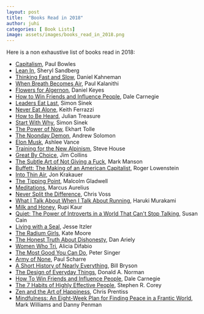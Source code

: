 ```yaml
---
layout: post
title:  "Books Read in 2018"
author: juhi
categories: [ Book Lists]
image: assets/images/books_read_in_2018.png
---
```


Here is a non exhaustive list of books read in 2018:



*   [Capitalism](https://www.amazon.com/Capitalism-Paul-Bowles/dp/0582506093), Paul Bowles
*   [Lean In](https://www.amazon.com/Lean-Women-Work-Will-Lead/dp/0385349947), Sheryl Sandberg
*   [Thinking Fast and Slow](https://www.amazon.com/Thinking-Fast-Slow-Daniel-Kahneman/dp/0374533555), Daniel Kahneman
*   [When Breath Becomes Air](https://www.amazon.com/When-Breath-Becomes-Paul-Kalanithi/dp/081298840X), Paul Kalanithi
*   [Flowers for Algernon](https://www.amazon.com/Flowers-Algernon-Daniel-Keyes/dp/015603008X), Daniel Keyes
*   [How to Win Friends and Influence People](https://www.amazon.com/How-Win-Friends-Influence-People/dp/0671027034), Dale Carnegie
*   [Leaders Eat Last](https://www.amazon.com/Leaders-Eat-Last-Together-Others/dp/1543614620), Simon Sinek
*   [Never Eat Alone](https://www.amazon.com/Never-Eat-Alone-Expanded-Updated/dp/0385346654), Keith Ferrazzi
*   [How to Be Heard](https://www.amazon.com/How-Heard-Powerful-Speaking-Listening/dp/1633536718), Julian Treasure
*   [Start With Why](https://www.amazon.com/Start-Why-Leaders-Inspire-Everyone/dp/1591846447), Simon Sinek
*   [The Power of Now](https://www.amazon.com/Power-Now-Guide-Spiritual-Enlightenment/dp/1577314808), Ekhart Tolle
*   [The Noonday Demon](https://www.amazon.com/Noonday-Demon-Atlas-Depression/dp/1501123882), Andrew Solomon
*   [Elon Musk](https://www.amazon.com/Elon-Musk-SpaceX-Fantastic-Future/dp/006230125X), Ashlee Vance
*   [Training for the New Alpinism](https://www.amazon.com/Training-New-Alpinism-Climber-Athlete/dp/193834023X), Steve House
*   [Great By Choice](https://www.amazon.com/Great-Choice-Uncertainty-Luck-Why-Despite/dp/0062120999), Jim Collins
*   [The Subtle Art of Not Giving a Fuck](https://www.amazon.com/Subtle-Art-Not-Giving-Counterintuitive-ebook/dp/B019MMUA8S), Mark Manson
*   [Buffett: The Making of an American Capitalist](https://www.amazon.com/Buffett-American-Capitalist-Roger-Lowenstein/dp/0812979273), Roger Lowenstein
*   [Into Thin Air](https://www.amazon.com/Into-Thin-Air-Personal-Disaster/dp/0385494785), Jon Krakauer
*   [The Tipping Point](https://www.amazon.com/Tipping-Point-Little-Things-Difference/dp/0316346624), Malcolm Gladwell
*   [Meditations](https://www.amazon.com/Meditations-Marcus-Aurelius/dp/1503280462), Marcus Aurelius
*   [Never Split the Difference](https://www.amazon.com/Never-Split-Difference-Negotiating-Depended-ebook/dp/B014DUR7L2), Chris Voss
*   [What I Talk About When I Talk About Running](https://www.amazon.com/What-Talk-About-When-Running/dp/0307389839), Haruki Murakami
*   [Milk and Honey](https://www.amazon.com/Milk-Honey-Rupi-Kaur/dp/144947425X'), Rupi Kaur
*   [Quiet: The Power of Introverts in a World That Can't Stop Talking](https://www.amazon.com/Quiet-Power-Introverts-World-Talking/dp/0307352153), Susan Cain
*   [Living with a Seal](https://www.amazon.com/Living-SEAL-Training-Toughest-Planet-ebook/dp/B00U6DNZB2), Jesse Itzler
*   [The Radium Girls](https://www.amazon.com/Radium-Girls-Story-Americas-Shining-ebook/dp/B01N7KMS7X), Kate Moore
*   [The Honest Truth About Dishonesty](https://www.amazon.com/Honest-Truth-About-Dishonesty-Everyone-Especially/dp/0062183613), Dan Ariely
*   [Women Who Tri](https://www.amazon.com/Women-Who-Tri-Reluctant-Obsession/dp/1937715582), Alicia Difabio
*   [The Most Good You Can Do](https://www.amazon.com/Most-Good-You-Can-Effective/dp/0300180276), Peter Singer
*   [Army of None](https://www.amazon.com/Army-None-Autonomous-Weapons-Future/dp/0393608980), Paul Scharre
*   [A Short History of Nearly Everything](https://www.amazon.com/Short-History-Nearly-Everything/dp/076790818X), Bill Bryson
*   [The Design of Everyday Things](https://www.amazon.com/Design-Everyday-Things-Revised-Expanded-ebook/dp/B00E257T6C), Donald A. Norman
*   [How To Win Friends and Influence People](https://www.amazon.com/How-Win-Friends-Influence-People/dp/0671027034), Dale Carnegie
*   [The 7 Habits of Highly Effective People](https://www.amazon.com/Habits-Highly-Effective-People-Anniversary/dp/1511317299), Stephen R. Corey
*   [Zen and the Art of Happiness](https://www.amazon.com/Zen-Art-Happiness-Chris-Prentiss/dp/0943015537), Chris Prentiss
*   [Mindfulness: An Eight-Week Plan for Finding Peace in a Frantic World](https://www.amazon.com/Mindfulness-Eight-Week-Finding-Peace-Frantic/dp/1427217165), Mark Williams and Danny Penman

